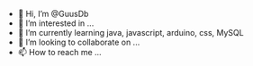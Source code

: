 - 👋 Hi, I’m @GuusDb
- 👀 I’m interested in ...
- 🌱 I’m currently learning java, javascript, arduino, css, MySQL
- 💞️ I’m looking to collaborate on ...
- 📫 How to reach me ...

<!---
GuusDb/GuusDb is a ✨ special ✨ repository because its `README.md` (this file) appears on your GitHub profile.
You can click the Preview link to take a look at your changes.
--->
